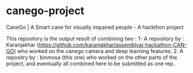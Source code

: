 # canego-project
CaneGo | A Smart cane for visually impaired people - A hackthon project

This repository is the output result of combining two :
1- A repository by : Karanjakhar (https://github.com/karanjakhar/assemblyai-hackathon-CAN-GO) who worked on the canego camera and deep learning features.
2. A repositry by : binmosa (this one) who worked on the other parts of the project, and eventually all combined here to be submitted as one rep.


